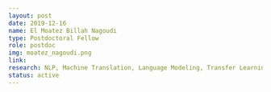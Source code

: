 ```yaml
---
layout: post
date: 2019-12-16
name: El Moatez Billah Nagoudi
type: Postdoctoral Fellow
role: postdoc
img: moatez_nagoudi.png
link:
research: NLP, Machine Translation, Language Modeling, Transfer Learning, Style Transfer.
status: active
---
```

